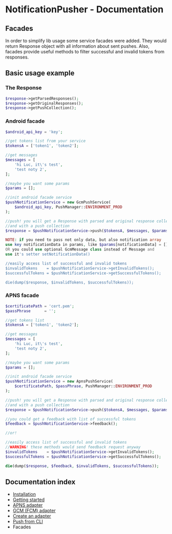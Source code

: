 # NotificationPusher - Documentation

## Facades

In order to simplify lib usage some service facades were added. 
They would return Response object with all information about sent pushes.
Also, facades provide useful methods to filter successful and invalid tokens from responses.

## Basic usage example

### The Response

``` php
$response->getParsedResponses();
$response->getOriginalResponses();
$response->getPushCollection();
```

### Android facade

``` php
$android_api_key = 'key';

//get tokens list from your service
$tokensA = ['token1', 'token2'];

//get messages
$messages = [
    'hi Luc, it\'s test',
    'test noty 2',
];

//maybe you want some params
$params = [];

//init android facade service
$pushNotificationService = new GcmPushService(
    $android_api_key, PushManager::ENVIRONMENT_PROD
);

//push! you will get a Response with parsed and original response collections
//and with a push collection
$response = $pushNotificationService->push($tokensA, $messages, $params);

NOTE: if you need to pass not only data, but also notification array
use key notificationData in params, like $params[notificationData] = []
OR you could use optional GcmMessage class instead of Message and
use it's setter setNotificationData()

//easily access list of successful and invalid tokens
$invalidTokens    = $pushNotificationService->getInvalidTokens();
$successfulTokens = $pushNotificationService->getSuccessfulTokens();

die(dump($response, $invalidTokens, $successfulTokens));
```

### APNS facade

``` php
$certificatePath = 'cert.pem';
$passPhrase      = '';

//get tokens list
$tokensA = ['token1', 'token2'];

//get messages
$messages = [
    'hi Luc, it\'s test',
    'test noty 2',
];

//maybe you want some params
$params = [];

//init android facade service
$pushNotificationService = new ApnsPushService(
    $certificatePath, $passPhrase, PushManager::ENVIRONMENT_PROD
);

//push! you will get a Response with parsed and original response collections
//and with a push collection
$response = $pushNotificationService->push($tokensA, $messages, $params);

//you could get a feedback with list of successful tokens
$feedback = $pushNotificationService->feedback();

//or!

//easily access list of successful and invalid tokens
//WARNING! these methods would send feedback request anyway
$invalidTokens    = $pushNotificationService->getInvalidTokens();
$successfulTokens = $pushNotificationService->getSuccessfulTokens();

die(dump($response, $feedback, $invalidTokens, $successfulTokens));
```

## Documentation index

* [Installation](https://github.com/Ph3nol/NotificationPusher/blob/master/doc/installation.md)
* [Getting started](https://github.com/Ph3nol/NotificationPusher/blob/master/doc/getting-started.md)
* [APNS adapter](https://github.com/Ph3nol/NotificationPusher/blob/master/doc/apns-adapter.md)
* [GCM (FCM) adapter](https://github.com/Ph3nol/NotificationPusher/blob/master/doc/gcm-fcm-adapter.md)
* [Create an adapter](https://github.com/Ph3nol/NotificationPusher/blob/master/doc/create-an-adapter.md)
* [Push from CLI](https://github.com/Ph3nol/NotificationPusher/blob/master/doc/push-from-cli.md)
* Facades
